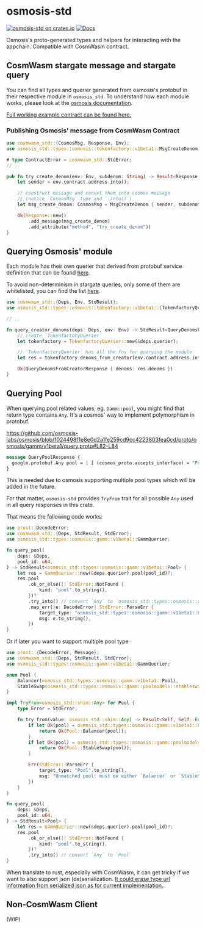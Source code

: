# osmosis-std

[![osmosis-std on crates.io](https://img.shields.io/crates/v/osmosis-std.svg)](https://crates.io/crates/osmosis-std) [![Docs](https://docs.rs/osmosis-std/badge.svg)](https://docs.rs/osmosis-std)

Osmosis's proto-generated types and helpers for interacting with the appchain. Compatible with CosmWasm contract.

## CosmWasm stargate message and stargate query

You can find all types and querier generated from osmosis's protobuf in their respective module in `osmosis_std`. To understand how each module works, please look at the [osmosis documentation](https://docs.osmosis.zone/osmosis-core/modules).

[Full working example contract can be found here.](https://github.com/osmosis-labs/osmosis-rust/tree/main/examples/cosmwasm/contracts/osmosis-stargate)

### Publishing Osmosis' message from CosmWasm Contract

```rust
use cosmwasm_std::{CosmosMsg, Response, Env};
use osmosis_std::types::osmosis::tokenfactory::v1beta1::MsgCreateDenom;

# type ContractError = cosmwasm_std::StdError;
// ..

pub fn try_create_denom(env: Env, subdenom: String) -> Result<Response, ContractError> {
    let sender = env.contract.address.into();

    // construct message and convet them into cosmos message
    // (notice `CosmosMsg` type and `.into()`)
    let msg_create_denom: CosmosMsg = MsgCreateDenom { sender, subdenom }.into();

    Ok(Response::new()
        .add_message(msg_create_denom)
        .add_attribute("method", "try_create_denom"))
}

```

## Querying Osmosis' module

Each module has their own querier that derived from protobuf service definition that can be found [here](https://github.com/osmosis-labs/osmosis/tree/v12.1.0/proto/osmosis).

To avoid non-determinism in stargate queries, only some of them are whitelisted, you can find the list [here](https://github.com/osmosis-labs/osmosis/blob/v12.1.0/wasmbinding/stargate_whitelist.go).

```rust
use cosmwasm_std::{Deps, Env, StdResult};
use osmosis_std::types::osmosis::tokenfactory::v1beta1::{TokenfactoryQuerier, QueryDenomsFromCreatorResponse};

// ..

fn query_creator_denoms(deps: Deps, env: Env) -> StdResult<QueryDenomsFromCreatorResponse> {
    // create `TokenfactoryQuerier`
    let tokenfactory = TokenfactoryQuerier::new(&deps.querier);

    // `TokenfactoryQuerier` has all the fns for querying the module
    let res = tokenfactory.denoms_from_creator(env.contract.address.into())?;

    Ok(QueryDenomsFromCreatorResponse { denoms: res.denoms })
}
```

## Querying Pool

When querying pool related values, eg. `Gamm::pool`, you might find that return type contains `Any`. It's a cosmos' way to implement polymorphism in protobuf.

<https://github.com/osmosis-labs/osmosis/blob/f024498f1e8e0d2a1fe259cd9cc4223803fea0cd/proto/osmosis/gamm/v1beta1/query.proto#L82-L84>

```proto
message QueryPoolResponse {
  google.protobuf.Any pool = 1 [ (cosmos_proto.accepts_interface) = "PoolI" ];
}
```

This is needed due to osmosis supporting multiple pool types which will be added in the future.

For that matter, `osmosis-std` provides `TryFrom` trait for all possible `Any` used in all query responses in this crate.

That means the following code works:

```rust
use prost::DecodeError;
use cosmwasm_std::{Deps, StdResult, StdError};
use osmosis_std::types::osmosis::gamm::v1beta1::GammQuerier;

fn query_pool(
    deps: &Deps,
    pool_id: u64,
) -> StdResult<osmosis_std::types::osmosis::gamm::v1beta1::Pool> {
    let res = GammQuerier::new(&deps.querier).pool(pool_id)?;
    res.pool
        .ok_or_else(|| StdError::NotFound {
            kind: "pool".to_string(),
        })?
        .try_into() // convert `Any` to `osmosis_std::types::osmosis::gamm::v1beta1::Pool`
        .map_err(|e: DecodeError| StdError::ParseErr {
            target_type: "osmosis_std::types::osmosis::gamm::v1beta1::Pool".to_string(),
            msg: e.to_string(),
        })
}
```

Or if later you want to support multiple pool type

```rust
use prost::{DecodeError, Message};
use cosmwasm_std::{Deps, StdResult, StdError};
use osmosis_std::types::osmosis::gamm::v1beta1::GammQuerier;

enum Pool {
    Balancer(osmosis_std::types::osmosis::gamm::v1beta1::Pool),
    StableSwap(osmosis_std::types::osmosis::gamm::poolmodels::stableswap::v1beta1::Pool),
}

impl TryFrom<osmosis_std::shim::Any> for Pool {
    type Error = StdError;

    fn try_from(value: osmosis_std::shim::Any) -> Result<Self, Self::Error> {
        if let Ok(pool) = osmosis_std::types::osmosis::gamm::v1beta1::Pool::decode(value.value.as_slice()) {
            return Ok(Pool::Balancer(pool));
        }
        if let Ok(pool) = osmosis_std::types::osmosis::gamm::poolmodels::stableswap::v1beta1::Pool::decode(value.value.as_slice()) {
            return Ok(Pool::StableSwap(pool));
        }

        Err(StdError::ParseErr {
            target_type: "Pool".to_string(),
            msg: "Unmatched pool: must be either `Balancer` or `StableSwap`.".to_string(),
        })
    }
}

fn query_pool(
    deps: &Deps,
    pool_id: u64,
) -> StdResult<Pool> {
    let res = GammQuerier::new(&deps.querier).pool(pool_id)?;
    res.pool
        .ok_or_else(|| StdError::NotFound {
            kind: "pool".to_string(),
        })?
        .try_into() // convert `Any` to `Pool`
}
```

When translate to rust, especially with CosmWasm, it can get tricky if we want to also support json (de)serialization. [It could erase type url information from serialized json as for current implementation.](https://github.com/osmosis-labs/osmosis-rust/issues/43).

## Non-CosmWasm Client

(WIP)
